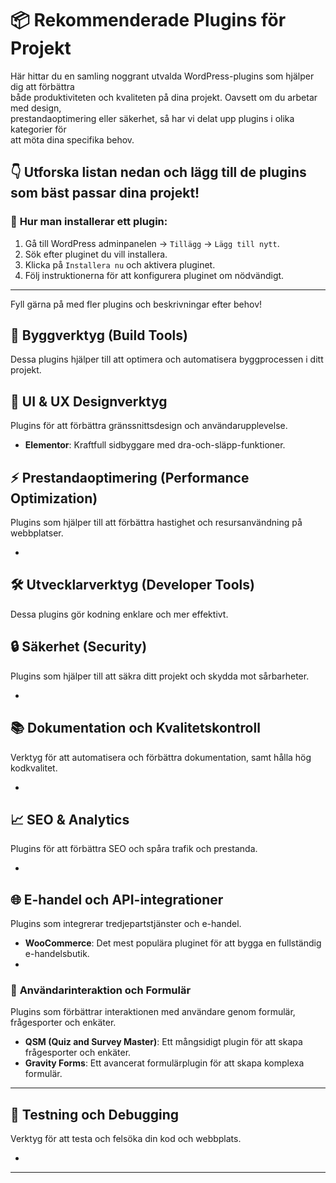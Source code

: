# 📦 Rekommenderade Plugins för Projekt

Här hittar du en samling noggrant utvalda WordPress-plugins som hjälper dig att förbättra  
både produktiviteten och kvaliteten på dina projekt. Oavsett om du arbetar med design,  
prestandaoptimering eller säkerhet, så har vi delat upp plugins i olika kategorier för  
att möta dina specifika behov.

👇 **Utforska listan nedan och lägg till de plugins   som bäst passar dina projekt!**  
---


### 🔗 **Hur man installerar ett plugin:**
1. Gå till WordPress adminpanelen → `Tillägg` → `Lägg till nytt`.
2. Sök efter pluginet du vill installera.
3. Klicka på `Installera nu` och aktivera pluginet.
4. Följ instruktionerna för att konfigurera pluginet om nödvändigt.

---
   
Fyll gärna på med fler plugins och beskrivningar efter behov!

## 🔧 **Byggverktyg (Build Tools)**
Dessa plugins hjälper till att optimera och automatisera byggprocessen i ditt projekt.



## 🎨 **UI & UX Designverktyg**
Plugins för att förbättra gränssnittsdesign och användarupplevelse.

- **Elementor**: Kraftfull sidbyggare med dra-och-släpp-funktioner.


## ⚡ **Prestandaoptimering (Performance Optimization)**
Plugins som hjälper till att förbättra hastighet och resursanvändning på webbplatser.

- 

## 🛠 **Utvecklarverktyg (Developer Tools)**
Dessa plugins gör kodning enklare och mer effektivt.


## 🔒 **Säkerhet (Security)**
Plugins som hjälper till att säkra ditt projekt och skydda mot sårbarheter.

- 

## 📚 **Dokumentation och Kvalitetskontroll**
Verktyg för att automatisera och förbättra dokumentation, samt hålla hög kodkvalitet.

- 

## 📈 **SEO & Analytics**
Plugins för att förbättra SEO och spåra trafik och prestanda.

-
  
## 🌐 **E-handel och API-integrationer**
Plugins som integrerar tredjepartstjänster och e-handel.

- **WooCommerce**: Det mest populära pluginet för att bygga en fullständig e-handelsbutik.
- 
### 💬 **Användarinteraktion och Formulär**
Plugins som förbättrar interaktionen med användare genom formulär, frågesporter och enkäter.

- **QSM (Quiz and Survey Master)**: Ett mångsidigt plugin för att skapa frågesporter och enkäter.
- **Gravity Forms**: Ett avancerat formulärplugin för att skapa komplexa formulär.

---

## 🎯 **Testning och Debugging**
Verktyg för att testa och felsöka din kod och webbplats.

- 

---



